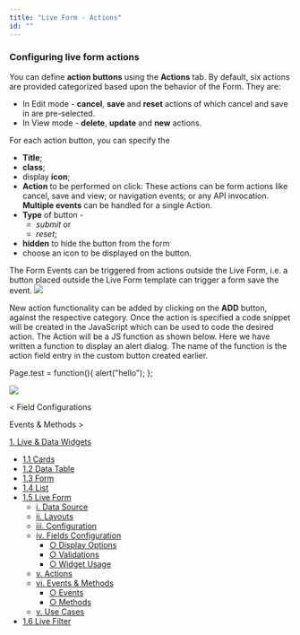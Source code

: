 ```yaml
---
title: "Live Form - Actions"
id: ""
---
```


### Configuring live form actions

You can define **action buttons** using the **Actions** tab. By default, six actions are provided categorized based upon the behavior of the Form. They are:

- In Edit mode - **cancel**, **save** and **reset** actions of which cancel and save in are pre-selected.
- In View mode - **delete**, **update** and **new** actions.

For each action button, you can specify the

- **Title**;
- **class**;
- display **icon**;
- **Action** to be performed on click: These actions can be form actions like cancel, save and view; or navigation events; or any API invocation. **Multiple events** can be handled for a single Action.
- **Type** of button -
    - _submit_ or
    - _reset_;
- **hidden** to hide the button from the form
- choose an icon to be displayed on the button.

The Form Events can be triggered from actions outside the Live Form, i.e. a button placed outside the Live Form template can trigger a form save the event. [![](../assets/lf_events.png)](../assets/lf_events.png)

New action functionality can be added by clicking on the **ADD** button, against the respective category. Once the action is specified a code snippet will be created in the JavaScript which can be used to code the desired action. The Action will be a JS function as shown below. Here we have written a function to display an alert dialog. The name of the function is the action field entry in the custom button created earlier.

Page.test = function(){ 
        alert("hello");
   };

[![](../assets/LF_actions.png)](../assets/LF_actions.png)

< Field Configurations

Events & Methods >

[1\. Live & Data Widgets](/learn/app-development/widgets/widget-library/#data-live)

- [1.1 Cards](/learn/app-development/widgets/datalive/cards/)
- [1.2 Data Table](/learn/app-development/widgets/datalive/data-table/)
- [1.3 Form](/learn/app-development/widgets/datalive/form/)
- [1.4 List](/learn/app-development/widgets/datalive/list/)
- [1.5 Live Form](/learn/app-development/widgets/datalive/live-form/)
    - [i. Data Source](/learn/app-development/widgets/datalive/live-form/live-form-data-source/)
    - [ii. Layouts](/learn/app-development/widgets/datalive/live-form/liveform-layouts/)
    - [iii. Configuration](/learn/app-development/widgets/datalive/live-form/liveform-configurations/)
    - [iv. Fields Configuration](/learn/app-development/widgets/datalive/live-form/fields-configuration/)
        - [○ Display Options](/learn/app-development/widgets/datalive/live-form/fields-configuration/#display)
        - [○ Validations](/learn/app-development/widgets/datalive/live-form/fields-configuration/#validations)
        - [○ Widget Usage](/learn/app-development/widgets/datalive/live-form/fields-configuration/#widgets)
    - [v. Actions](/learn/app-development/widgets/datalive/live-form/liveform-actions/)
    - [vi. Events & Methods](/learn/app-development/widgets/datalive/live-form/events-methods/)
        - [○ Events](/learn/app-development/widgets/datalive/live-form/events-methods/#events)
        - [○ Methods](/learn/app-development/widgets/datalive/live-form/events-methods/#methods)
    - [v. Use Cases](/learn/app-development/widgets/datalive/live-form/liveform-use-cases/)
- [1.6 Live Filter](/learn/app-development/widgets/datalive/live-filter/)
